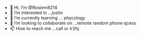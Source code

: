 - 👋 Hi, I’m @Rosiem8214
- 👀 I’m interested in ...justin
- 🌱 I’m currently learning ... phycology 
- 💞️ I’m looking to collaborate on ...remote random phone qcess
- 📫 How to reach me ...call or tr2hj 

<!---
Rosiem8214/Rosiem8214 is a ✨ special ✨ repository because its `README.md` (this file) appears on your GitHub profile.
You can click the Preview link to take a look at your changes.
--->
